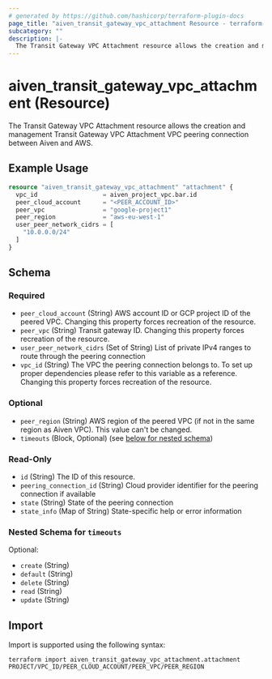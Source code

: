 ```yaml
---
# generated by https://github.com/hashicorp/terraform-plugin-docs
page_title: "aiven_transit_gateway_vpc_attachment Resource - terraform-provider-aiven"
subcategory: ""
description: |-
  The Transit Gateway VPC Attachment resource allows the creation and management Transit Gateway VPC Attachment VPC peering connection between Aiven and AWS.
---
```


# aiven_transit_gateway_vpc_attachment (Resource)

The Transit Gateway VPC Attachment resource allows the creation and management Transit Gateway VPC Attachment VPC peering connection between Aiven and AWS.

## Example Usage

```terraform
resource "aiven_transit_gateway_vpc_attachment" "attachment" {
  vpc_id                  = aiven_project_vpc.bar.id
  peer_cloud_account      = "<PEER_ACCOUNT_ID>"
  peer_vpc                = "google-project1"
  peer_region             = "aws-eu-west-1"
  user_peer_network_cidrs = [
    "10.0.0.0/24"
  ]
}
```

<!-- schema generated by tfplugindocs -->
## Schema

### Required

- `peer_cloud_account` (String) AWS account ID or GCP project ID of the peered VPC. Changing this property forces recreation of the resource.
- `peer_vpc` (String) Transit gateway ID. Changing this property forces recreation of the resource.
- `user_peer_network_cidrs` (Set of String) List of private IPv4 ranges to route through the peering connection
- `vpc_id` (String) The VPC the peering connection belongs to. To set up proper dependencies please refer to this variable as a reference. Changing this property forces recreation of the resource.

### Optional

- `peer_region` (String) AWS region of the peered VPC (if not in the same region as Aiven VPC). This value can't be changed.
- `timeouts` (Block, Optional) (see [below for nested schema](#nestedblock--timeouts))

### Read-Only

- `id` (String) The ID of this resource.
- `peering_connection_id` (String) Cloud provider identifier for the peering connection if available
- `state` (String) State of the peering connection
- `state_info` (Map of String) State-specific help or error information

<a id="nestedblock--timeouts"></a>
### Nested Schema for `timeouts`

Optional:

- `create` (String)
- `default` (String)
- `delete` (String)
- `read` (String)
- `update` (String)

## Import

Import is supported using the following syntax:

```shell
terraform import aiven_transit_gateway_vpc_attachment.attachment PROJECT/VPC_ID/PEER_CLOUD_ACCOUNT/PEER_VPC/PEER_REGION
```
